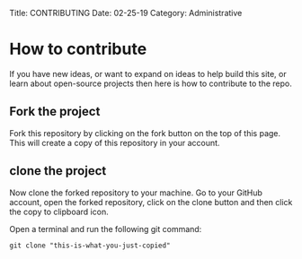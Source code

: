 
Title: CONTRIBUTING
Date: 02-25-19
Category: Administrative

# How to contribute

If you have new ideas, or want to expand on ideas to help build this site, or learn about open-source projects
then here is how to contribute to the repo.

## Fork the project

Fork this repository by clicking on the fork button on the top of this page. This will create a copy of this repository in your account.

## clone the project

Now clone the forked repository to your machine. Go to your GitHub account, open the forked repository, click on the clone button and then click the copy to clipboard icon.

Open a terminal and run the following git command:

```
git clone "this-is-what-you-just-copied"
```